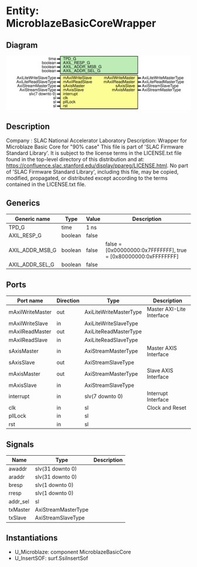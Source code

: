 # Entity: MicroblazeBasicCoreWrapper

## Diagram

![Diagram](MicroblazeBasicCoreWrapper.svg "Diagram")
## Description

Company    : SLAC National Accelerator Laboratory
Description: Wrapper for Microblaze Basic Core for "90% case"
This file is part of 'SLAC Firmware Standard Library'.
It is subject to the license terms in the LICENSE.txt file found in the
top-level directory of this distribution and at:
   https://confluence.slac.stanford.edu/display/ppareg/LICENSE.html.
No part of 'SLAC Firmware Standard Library', including this file,
may be copied, modified, propagated, or distributed except according to
the terms contained in the LICENSE.txt file.
## Generics

| Generic name    | Type    | Value | Description                                                     |
| --------------- | ------- | ----- | --------------------------------------------------------------- |
| TPD_G           | time    | 1 ns  |                                                                 |
| AXIL_RESP_G     | boolean | false |                                                                 |
| AXIL_ADDR_MSB_G | boolean | false | false = [0x00000000:0x7FFFFFFF], true = [0x80000000:0xFFFFFFFF] |
| AXIL_ADDR_SEL_G | boolean | false |                                                                 |
## Ports

| Port name        | Direction | Type                   | Description               |
| ---------------- | --------- | ---------------------- | ------------------------- |
| mAxilWriteMaster | out       | AxiLiteWriteMasterType | Master AXI-Lite Interface |
| mAxilWriteSlave  | in        | AxiLiteWriteSlaveType  |                           |
| mAxilReadMaster  | out       | AxiLiteReadMasterType  |                           |
| mAxilReadSlave   | in        | AxiLiteReadSlaveType   |                           |
| sAxisMaster      | in        | AxiStreamMasterType    | Master AXIS Interface     |
| sAxisSlave       | out       | AxiStreamSlaveType     |                           |
| mAxisMaster      | out       | AxiStreamMasterType    | Slave AXIS Interface      |
| mAxisSlave       | in        | AxiStreamSlaveType     |                           |
| interrupt        | in        | slv(7 downto 0)        | Interrupt Interface       |
| clk              | in        | sl                     | Clock and Reset           |
| pllLock          | in        | sl                     |                           |
| rst              | in        | sl                     |                           |
## Signals

| Name     | Type                | Description |
| -------- | ------------------- | ----------- |
| awaddr   | slv(31 downto 0)    |             |
| araddr   | slv(31 downto 0)    |             |
| bresp    | slv(1 downto 0)     |             |
| rresp    | slv(1 downto 0)     |             |
| addr_sel | sl                  |             |
| txMaster | AxiStreamMasterType |             |
| txSlave  | AxiStreamSlaveType  |             |
## Instantiations

- U_Microblaze: component MicroblazeBasicCore
- U_InsertSOF: surf.SsiInsertSof
